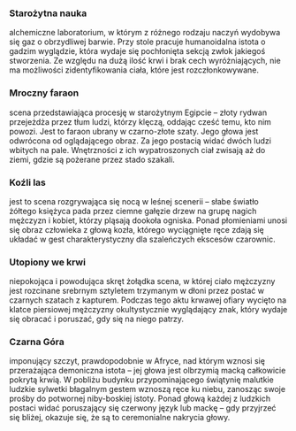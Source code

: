 ### Starożytna nauka
alchemiczne laboratorium, w którym z różnego rodzaju naczyń wydobywa się gaz o obrzydliwej 
barwie. Przy stole pracuje humanoidalna istota o gadzim wyglądzie, która wydaje się pochłonięta sekcją zwłok jakiegoś stworzenia. Ze względu na dużą ilość krwi i brak cech wyróżniających, nie ma możliwości zidentyfikowania ciała, które jest rozczłonkowywane.
### Mroczny faraon
scena przedstawiająca procesję w starożytnym Egipcie – złoty rydwan przejeżdża przez tłum ludzi, 
którzy klęczą, oddając cześć temu, kto nim powozi. Jest to faraon ubrany w czarno-złote szaty. Jego głowa jest odwrócona od oglądającego obraz. Za jego postacią widać dwóch ludzi wbitych na pale. Wnętrzności z ich wypatroszonych ciał zwisają aż do ziemi, gdzie są pożerane przez stado szakali.
### Koźli las
jest to scena rozgrywająca się nocą w leśnej scenerii – słabe światło żółtego księżyca pada przez ciemne gałęzie drzew na grupę nagich mężczyzn i kobiet, którzy pląsają dookoła ogniska. Ponad płomieniami unosi się obraz człowieka z głową kozła, którego wyciągnięte ręce zdają się układać w gest charakterystyczny dla szaleńczych ekscesów czarownic.
### Utopiony we krwi
niepokojąca i powodująca skręt żołądka scena, w której ciało mężczyzny jest rozcinane srebrnym sztyletem trzymanym w dłoni przez postać w czarnych szatach z kapturem. Podczas tego aktu krwawej ofiary wycięto na klatce piersiowej mężczyzny okultystycznie wyglądający znak, który wydaje się obracać i poruszać, gdy się na niego patrzy.
### Czarna Góra
imponujący szczyt, prawdopodobnie w Afryce, nad którym wznosi się przerażająca demoniczna istota – jej głowa jest olbrzymią macką całkowicie pokrytą krwią. W pobliżu budynku przypominającego świątynię malutkie ludzkie sylwetki błagalnym gestem wznoszą ręce ku niebu, zanosząc swoje prośby do potwornej niby-boskiej istoty. Ponad głową każdej z ludzkich postaci widać poruszający się czerwony język lub mackę – gdy przyjrzeć się bliżej, okazuje się, że są to ceremonialne nakrycia głowy.
